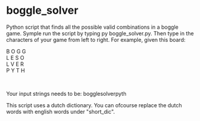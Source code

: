 # boggle_solver
Python script that finds all the possible valid combinations in a boggle game. 
Symple run the script by typing py boggle_solver.py. Then type in the characters of your game from left to right. For example, given this board:
<br/>

B O G G<br/>
L E S O<br/>
L V E R<br/>
P Y T H<br/>

<br/>

Your input strings needs to be: bogglesolverpyth

This script uses a dutch dictionary. You can ofcourse replace the dutch words with english words under "short_dic".
